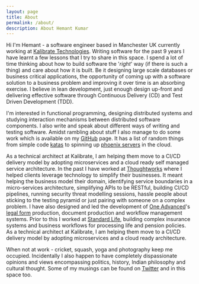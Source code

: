 ```yaml
---
layout: page
title: About
permalink: /about/
description: About Hemant Kumar
---
```


Hi I'm Hemant - a software engineer based in Manchester UK currently working at [Kalibrate Technologies](http://www.kalibrate.com/). Writing software for the past 9 years I have learnt a few lessons that I try to share in this space. I spend a lot of time thinking about how to build software the '*right*' way (if there is such a thing) and care about how it is built. Be it designing large scale databases or business critical applications, the opportunity of coming up with a software solution to a business problem and improving it over time is an absorbing exercise. I believe in lean development, just enough design up-front and delivering effective software through Continuous Delivery (CD) and Test Driven Development (TDD).

I'm interested in functional programming, designing distributed systems and studying interaction mechanisms between distributed software components. I also write and speak about different ways of writing and testing software. Amidst rambling about stuff I also manage to do some work which is available on my [GitHub](https://github.com/hemantksingh) page. It has a list of random things from simple code [katas](https://github.com/hemantksingh/Katas) to spinning up [phoenix servers](http://martinfowler.com/bliki/PhoenixServer.html) in the cloud.

As a technical architect at Kalibrate, I am helping them move to a CI/CD delivery model by adopting microservices and a cloud ready self managed service architecture. In the past I have worked at [Thoughtworks](https://thoughtworks.com) where I helped clients leverage technology to simplify their businesses. It meant helping the business model their domain, identifying service boundaries in a micro-services architecture, simplifying APIs to be RESTful, building CI/CD pipelines, running security threat modelling sessions, hassle people about sticking to the testing pyramid or just pairing with someone on a complex problem. I have also designed and led the development of [One Advanced](https://www.oneadvanced.com/)'s [legal form](https://www.oneadvanced.com/solutions/market-solutions/legal-forms/) production, document production and workflow management systems. Prior to this I worked at [Standard Life](http://standardlife.co.uk/), building complex insurance systems and business workflows for processing life and pension policies.
As a technical architect at Kalibrate, I am helping them move to a CI/CD delivery model by adopting microservices and a cloud ready architecture.  

When not at work - cricket, squash, yoga and photography keep me occupied. Incidentally I also happen to have completely dispassionate opinions and views encompassing politics, history, Indian philosophy and cultural thought. Some of my musings can be found on [Twitter](https://twitter.com/_hemantksingh) and in this space too.
